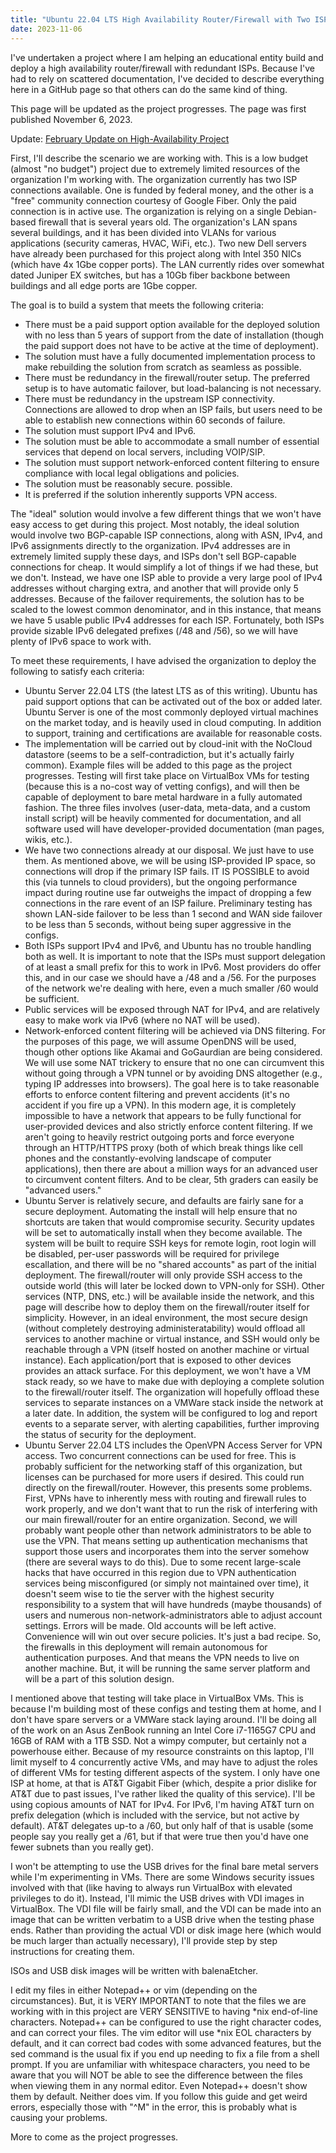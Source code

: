 ```yaml
---
title: "Ubuntu 22.04 LTS High Availability Router/Firewall with Two ISPs"
date: 2023-11-06
---
```

I've undertaken a project where I am helping an educational entity build and deploy a high availability router/firewall with redundant ISPs. Because I've had to rely on scattered documentation, I've decided to describe everything here in a GitHub page so that others can do the same kind of thing.

This page will be updated as the project progresses. The page was first published November 6, 2023.

Update: [February Update on High-Availability Project](https://bradley-coder7.github.io/ubuntu/2024/02/22/update.html)

First, I'll describe the scenario we are working with. This is a low budget (almost "no budget") project due to extremely limited resources of the organization I'm working with. The organization currently has two ISP connections available. One is funded by federal money, and the other is a "free" community connection courtesy of Google Fiber. Only the paid connection is in active use. The organization is relying on a single Debian-based firewall that is several years old. The organization's LAN spans several buildings, and it has been divided into VLANs for various applications (security cameras, HVAC, WiFi, etc.). Two new Dell servers have already been purchased for this project along with Intel 350 NICs (which have 4x 1Gbe copper ports). The LAN currently rides over somewhat dated Juniper EX switches, but has a 10Gb fiber backbone between buildings and all edge ports are 1Gbe copper.

The goal is to build a system that meets the following criteria:
  - There must be a paid support option available for the deployed solution with no less than 5 years of support from the date of installation (though the paid support does not have to be active at the time of deployment).
  - The solution must have a fully documented implementation process to make rebuilding the solution from scratch as seamless as possible.
  - There must be redundancy in the firewall/router setup. The preferred setup is to have automatic failover, but load-balancing is not necessary.
  - There must be redundancy in the upstream ISP connectivity. Connections are allowed to drop when an ISP fails, but users need to be able to establish new connections within 60 seconds of failure.
  - The solution must support IPv4 and IPv6.
  - The solution must be able to accommodate a small number of essential services that depend on local servers, including VOIP/SIP.
  - The solution must support network-enforced content filtering to ensure compliance with local legal obligations and policies.
  - The solution must be reasonably secure.
possible.
  - It is preferred if the solution inherently supports VPN access.
  
The "ideal" solution would involve a few different things that we won't have easy access to get during this project. Most notably, the ideal solution would involve two BGP-capable ISP connections, along with ASN, IPv4, and IPv6 assignments directly to the organization. IPv4 addresses are in extremely limited supply these days, and ISPs don't sell BGP-capable connections for cheap. It would simplify a lot of things if we had these, but we don't. Instead, we have one ISP able to provide a very large pool of IPv4 addresses without charging extra, and another that will provide only 5 addresses. Because of the failover requirements, the solution has to be scaled to the lowest common denominator, and in this instance, that means we have 5 usable public IPv4 addresses for each ISP. Fortunately, both ISPs provide sizable IPv6 delegated prefixes (/48 and /56), so we will have plenty of IPv6 space to work with.

To meet these requirements, I have advised the organization to deploy the following to satisfy each criteria:
  - Ubuntu Server 22.04 LTS (the latest LTS as of this writing). Ubuntu has paid support options that can be activated out of the box or added later. Ubuntu Server is one of the most commonly deployed virtual machines on the market today, and is heavily used in cloud computing. In addition to support, training and certifications are available for reasonable costs.
  - The implementation will be carried out by cloud-init with the NoCloud datastore (seems to be a self-contradiction, but it's actually fairly common). Example files will be added to this page as the project progresses. Testing will first take place on VirtualBox VMs for testing (because this is a no-cost way of vetting configs), and will then be capable of deployment to bare metal hardware in a fully automated fashion. The three files involves (user-data, meta-data, and a custom install script) will be heavily commented for documentation, and all software used will have developer-provided documentation (man pages, wikis, etc.).
  - We have two connections already at our disposal. We just have to use them. As mentioned above, we will be using ISP-provided IP space, so connections will drop if the primary ISP fails. IT IS POSSIBLE to avoid this (via tunnels to cloud providers), but the ongoing performance impact during routine use far outweighs the impact of dropping a few connections in the rare event of an ISP failure. Preliminary testing has shown LAN-side failover to be less than 1 second and WAN side failover to be less than 5 seconds, without being super aggressive in the configs.
  - Both ISPs support IPv4 and IPv6, and Ubuntu has no trouble handling both as well. It is important to note that the ISPs must support delegation of at least a small prefix for this to work in IPv6. Most providers do offer this, and in our case we should have a /48 and a /56. For the purposes of the network we're dealing with here, even a much smaller /60 would be sufficient.
  - Public services will be exposed through NAT for IPv4, and are relatively easy to make work via IPv6 (where no NAT will be used).
  - Network-enforced content filtering will be achieved via DNS filtering. For the purposes of this page, we will assume OpenDNS will be used, though other options like Akamai and GoGaurdian are being considered. We will use some NAT trickery to ensure that no one can circumvent this without going through a VPN tunnel or by avoiding DNS altogether (e.g., typing IP addresses into browsers). The goal here is to take reasonable efforts to enforce content filtering and prevent accidents (it's no accident if you fire up a VPN). In this modern age, it is completely impossible to have a network that appears to be fully functional for user-provided devices and also strictly enforce content filtering. If we aren't going to heavily restrict outgoing ports and force everyone through an HTTP/HTTPS proxy (both of which break things like cell phones and the constantly-evolving landscape of computer applications), then there are about a million ways for an advanced user to circumvent content filters. And to be clear, 5th graders can easily be "advanced users."
  - Ubuntu Server is relatively secure, and defaults are fairly sane for a secure deployment. Automating the install will help ensure that no shortcuts are taken that would compromise security. Security updates will be set to automatically install when they become available. The system will be built to require SSH keys for remote login, root login will be disabled, per-user passwords will be required for privilege escallation, and there will be no "shared accounts" as part of the initial deployment. The firewall/router will only provide SSH access to the outside world (this will later be locked down to VPN-only for SSH). Other services (NTP, DNS, etc.) will be available inside the network, and this page will describe how to deploy them on the firewall/router itself for simplicity. However, in an ideal environment, the most secure design (without completely destroying administeratability) would offload all services to another machine or virtual instance, and SSH would only be reachable through a VPN (itself hosted on another machine or virtual instance). Each application/port that is exposed to other devices provides an attack surface. For this deployment, we won't have a VM stack ready, so we have to make due with deploying a complete solution to the firewall/router itself. The organization will hopefully offload these services to separate instances on a VMWare stack inside the network at a later date. In addition, the system will be configured to log and report events to a separate server, with alerting capabilities, further improving the status of security for the deployment.
  - Ubuntu Server 22.04 LTS includes the OpenVPN Access Server for VPN access. Two concurrent connections can be used for free. This is probably sufficient for the networking staff of this organization, but licenses can be purchased for more users if desired. This could run directly on the firewall/router. However, this presents some problems. First, VPNs have to inherently mess with routing and firewall rules to work properly, and we don't want that to run the risk of interfering with our main firewall/router for an entire organization. Second, we will probably want people other than network administrators to be able to use the VPN. That means setting up authentication mechanisms that support those users and incorporates them into the server somehow (there are several ways to do this). Due to some recent large-scale hacks that have occurred in this region due to VPN authentication services being misconfigured (or simply not maintained over time), it doesn't seem wise to tie the server with the highest security responsibility to a system that will have hundreds (maybe thousands) of users and numerous non-network-administrators able to adjust account settings. Errors will be made. Old accounts will be left active. Convenience will win out over secure policies. It's just a bad recipe. So, the firewalls in this deployment will remain autonomous for authentication purposes. And that means the VPN needs to live on another machine. But, it will be running the same server platform and will be a part of this solution design.

I mentioned above that testing will take place in VirtualBox VMs. This is because I'm building most of these configs and testing them at home, and I don't have spare servers or a VMWare stack laying around. I'll be doing all of the work on an Asus ZenBook running an Intel Core i7-1165G7 CPU and 16GB of RAM with a 1TB SSD. Not a wimpy computer, but certainly not a powerhouse either. Because of my resource constraints on this laptop, I'll limit myself to 4 concurrently active VMs, and may have to adjust the roles of different VMs for testing different aspects of the system. I only have one ISP at home, at that is AT&T Gigabit Fiber (which, despite a prior dislike for AT&T due to past issues, I've rather liked the quality of this service). I'll be using copious amounts of NAT for IPv4. For IPv6, I'm having AT&T turn on prefix delegation (which is included with the service, but not active by default). AT&T delegates up-to a /60, but only half of that is usable (some people say you really get a /61, but if that were true then you'd have one fewer subnets than you really get).

I won't be attempting to use the USB drives for the final bare metal servers while I'm experimenting in VMs. There are some Windows security issues involved with that (like having to always run VirtualBox with elevated privileges to do it). Instead, I'll mimic the USB drives with VDI images in VirtualBox. The VDI file will be fairly small, and the VDI can be made into an image that can be written verbatim to a USB drive when the testing phase ends. Rather than providing the actual VDI or disk image here (which would be much larger than actually necessary), I'll provide step by step instructions for creating them.

ISOs and USB disk images will be written with balenaEtcher.

I edit my files in either Notepad++ or vim (depending on the circumstances). But, it is VERY IMPORTANT to note that the files we are working with in this project are VERY SENSITIVE to having *nix end-of-line characters. Notepad++ can be configured to use the right character codes, and can correct your files. The vim editor will use *nix EOL characters by default, and it can correct bad codes with some advanced features, but the sed command is the usual fix if you end up needing to fix a file from a shell prompt. If you are unfamiliar with whitespace characters, you need to be aware that you will NOT be able to see the difference between the files when viewing them in any normal editor. Even Notepad++ doesn't show them by default. Neither does vim. If you follow this guide and get weird errors, especially those with "^M" in the error, this is probably what is causing your problems.

More to come as the project progresses.
